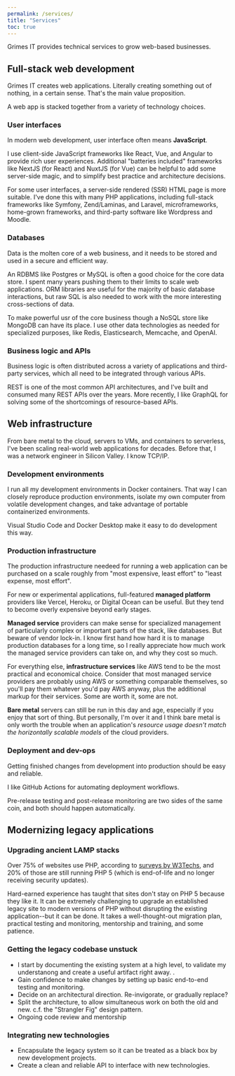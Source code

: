 ```yaml
---
permalink: /services/
title: "Services"
toc: true
---
```


Grimes IT provides technical services to grow web-based businesses.

## Full-stack web development

Grimes IT creates web applications. 
Literally creating something out of nothing, 
in a certain sense. 
That's the main value proposition.

A web app is stacked together from a variety of technology choices.

### User interfaces

In modern web development, user interface often means **JavaScript**.

I use client-side JavaScript frameworks like React, Vue, and Angular to provide rich user experiences.
Additional "batteries included" frameworks like NextJS (for React) and NuxtJS (for Vue) can be helpful to add some server-side magic, and to simplify best practice and architecture decisions. 

For some user interfaces, a server-side rendered (SSR) HTML page is more suitable. I've done this with many PHP applications, including full-stack frameworks like Symfony, Zend/Laminas, and Laravel, microframeworks, home-grown frameworks, and third-party software like Wordpress and Moodle.

### Databases

Data is the molten core of a web business, and it needs to be stored and used in a secure and efficient way.

An RDBMS like Postgres or MySQL is often a good choice for the core data store.
I spent many years pushing them to their limits to scale web applications.
ORM libraries are useful for the majority of basic database interactions,
but raw SQL is also needed to work with the more interesting cross-sections of data.

To make powerful usr of the core business 
though a NoSQL store like MongoDB can have its place.
I use other data technologies as needed for specialized purposes, like Redis, Elasticsearch, Memcache, and OpenAI.

### Business logic and APIs

Business logic is often distributed across a variety of applications and third-party services,
which all need to be integrated through various APIs.

REST is one of the most common API architectures, and I've built and consumed many REST APIs over the years.
More recently, I like GraphQL for solving some of the shortcomings of resource-based APIs.

## Web infrastructure

From bare metal to the cloud, servers to VMs, and containers to serverless, I've been scaling real-world web applications for decades. Before that, I was a network engineer in Silicon Valley. I know TCP/IP.

### Development environments

I run all my development environments in Docker containers.
That way I can closely reproduce production environments,
isolate my own computer from volatile development changes,
and take advantage of portable containerized environments.

Visual Studio Code and Docker Desktop make it easy to do development this way.

### Production infrastructure

The production infrastructure needeed for running a web application can be purchased on a scale roughly from "most expensive, least effort" to "least expense, most effort". 

For new or experimental applications, full-featured **managed platform** providers like Vercel, Heroku, or Digital Ocean can be useful.
But they tend to become overly expensive beyond early stages.

**Managed service** providers can make sense for specialized management of particularly complex or important parts of the stack, like databases. But beware of vendor lock-in.
I know first hand how hard it is to manage production databases for a long time,
so I really appreciate how much work the managed service providers can take on, 
and why they cost so much.

For everything else, **infrastructure services** like AWS tend to be the most practical and economical choice.
Consider that most managed service providers are probably using AWS or something comparable themselves,
so you'll pay them whatever you'd pay AWS anyway,
plus the additional markup for their services.
Some are worth it,
some are not.

**Bare metal** servers can still be run in this day and age,
especially if you enjoy that sort of thing. 
But personally, I'm over it and I think bare metal is
only worth the trouble when an application's *resource usage doesn't match the horizontally scalable models* of the cloud providers.

### Deployment and dev-ops

Getting finished changes from development into production should be easy and reliable.

I like GitHub Actions for automating deployment workflows.

Pre-release testing and post-release monitoring are two sides of the same coin,
and both should happen automatically. 

## Modernizing legacy applications

### Upgrading ancient LAMP stacks

Over 75% of websites use PHP, according to [surveys by W3Techs](https://w3techs.com/technologies/details/pl-php),
and 20% of those are still running PHP 5 (which is end-of-life and no longer receiving security updates).

Hard-earned experience has taught that sites don't stay on PHP 5 because they like it. 
It can be extremely challenging to upgrade an established legacy site to modern versions of PHP without disrupting the existing application--but it can be done. It takes a well-thought-out migration plan, 
practical testing and monitoring, mentorship and training, and some patience.

### Getting the legacy codebase unstuck

- I start by documenting the existing system at a high level,
to validate my understanong and create a useful artifact right away.  .
- Gain confidence to make changes by setting up basic end-to-end testing and monitoring.
- Decide on an architectural direction. Re-invigorate, or gradually replace?
- Split the architecture, to allow simultaneous work on both the old and new. c.f. the "Strangler Fig" design pattern.
- Ongoing code review and mentorship

### Integrating new technologies

- Encapsulate the legacy system so it can be treated as a black box by new development projects.
- Create a clean and reliable API to interface with new technologies. 



